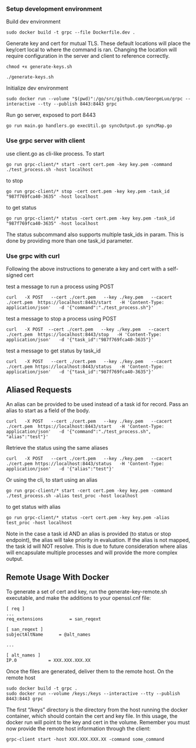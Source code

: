 ### Setup development environment
Build dev environment
```
sudo docker build -t grpc --file Dockerfile.dev .
```
Generate key and cert for mutual TLS. These default locations will place the key/cert local to where the command is ran. Changing the location will require configuration in the server and client to reference correctly.
```
chmod +x generate-keys.sh
```
```
./generate-keys.sh
```
Initialize dev environment
```
sudo docker run --volume "$(pwd)":/go/src/github.com/GeorgeLuo/grpc --interactive --tty --publish 8443:8443 grpc
```
Run go server, exposed to port 8443
```
go run main.go handlers.go execUtil.go syncOutput.go syncMap.go
```

### Use grpc server with client
use client.go as cli-like process. To start

```
go run grpc-client/* start -cert cert.pem -key key.pem -command ./test_process.sh -host localhost
```
to stop
```
go run grpc-client/* stop -cert cert.pem -key key.pem -task_id "987f769fca40-3635" -host localhost
```
to get status
```
go run grpc-client/* status -cert cert.pem -key key.pem -task_id "987f769fca40-3635" -host localhost
```

The status subcommand also supports multiple task_ids in param. This is done by providing more than one task_id parameter.

### Use grpc with curl

Following the above instructions to generate a key and cert with a self-signed cert

test a message to run a process using POST
```
curl   -X POST   --cert ./cert.pem   --key ./key.pem   --cacert ./cert.pem  https://localhost:8443/start   -H 'Content-Type: application/json'   -d '{"command":"./test_process.sh"}'
```
test a message to stop a process using POST
```
curl   -X POST  --cert ./cert.pem   --key ./key.pem   --cacert ./cert.pem  https://localhost:8443/stop   -H 'Content-Type: application/json'   -d '{"task_id":"987f769fca40-3635"}'
```
test a message to get status by task_id
```
curl   -X POST   --cert ./cert.pem   --key ./key.pem   --cacert ./cert.pem https://localhost:8443/status   -H 'Content-Type: application/json'   -d '{"task_id":"987f769fca40-3635"}'
```

## Aliased Requests

An alias can be provided to be used instead of a task id for record. Pass an alias to start as a field of the body.

```
curl   -X POST   --cert ./cert.pem   --key ./key.pem   --cacert ./cert.pem  https://localhost:8443/start   -H 'Content-Type: application/json'   -d '{"command":"./test_process.sh", "alias":"test"}'
```

Retrieve the status using the same aliases
```
curl   -X POST   --cert ./cert.pem   --key ./key.pem   --cacert ./cert.pem https://localhost:8443/status   -H 'Content-Type: application/json'   -d '{"alias":"test"}'
```

Or using the cli, to start using an alias
```
go run grpc-client/* start -cert cert.pem -key key.pem -command ./test_process.sh -alias test_proc -host localhost
```
to get status with alias
```
go run grpc-client/* status -cert cert.pem -key key.pem -alias test_proc -host localhost
```

Note in the case a task id AND an alias is provided (to status or stop endpoint), the alias will take priority in evaluation. If the alias is not mapped, the task id will NOT resolve. This is due to future consideration where alias will encapsulate multiple processes and will provide the more complex output.

## Remote Usage With Docker

To generate a set of cert and key, run the generate-key-remote.sh executable, and make the additions to your openssl.cnf file:

```
[ req ]
...
req_extensions          = san_reqext

[ san_reqext ]
subjectAltName      = @alt_names

...

[ alt_names ]
IP.0            = XXX.XXX.XXX.XX
```

Once the files are generated, deliver them to the remote host. On the remote host

```
sudo docker build -t grpc .
sudo docker run --volume /keys:/keys --interactive --tty --publish 8443:8443 grpc
```

The first “/keys” directory is the directory from the host running the docker container, which should contain the cert and key file. In this usage, the docker run will point to the key and cert in the volume. Remember you must now provide the remote host information through the client:

```
grpc-client start -host XXX.XXX.XXX.XX -command some_command
```
